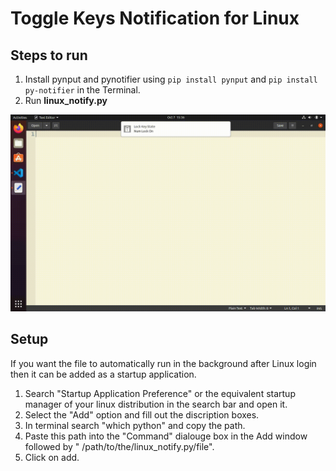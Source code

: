 # Toggle Keys Notification for Linux
   
## Steps to run
1. Install pynput and pynotifier using ```pip install pynput``` and ```pip install py-notifier``` in the Terminal.
2. Run **linux_notify.py**

<p align = "center">
  <img text = "Linux Toggle Key Notification Demo" src = "/Linux Toggle Key Notification.gif"/>
</p> 

## Setup  
If you want the file to automatically run in the background after Linux login then it can be added as a startup application.  
 1. Search "Startup Application Preference" or the equivalent startup manager of your linux  distribution in the search bar and open it.
 2. Select the "Add" option and fill out the discription boxes.
 3. In terminal search "which python" and copy the path.
 4. Paste this path into the "Command" dialouge box  in the Add window followed by " /path/to/the/linux_notify.py/file".
 5. Click on add.